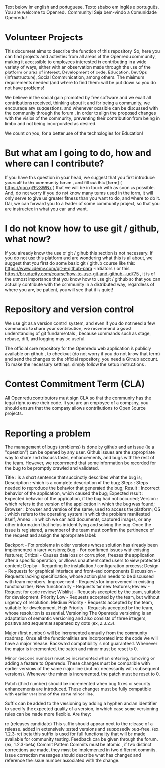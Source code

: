Text below im english and portuguese. Texto abaixo em inglês e português.
 You are welcome to Openredu Community! Seja bem-vindo a Comunidade Openredu! 

# Volunteer Projects
This document aims to describe the function of this repository. So, here you can find projects and activities from all areas of the Openredu community, making it accessible to employees interested in contributing in a wide variety of ways, either with an observation made through the use of the platform or area of ​​interest, Development of code, Education, DevOps (infrastructure), Social Communication, among others. The minimum requirements needed (and where to find them) will be put down so you do not have problems!

We believe in the social gain promoted by free software and we exalt all contributions received, thinking about it and for being a community, we encourage any suggestions, and whenever possible can be discussed with the community through the forum , in order to align the proposed changes with the vision of the community, preventing their contribution from being in limbo and not being incorporated as desired.

We count on you, for a better use of the technologies for Education!

# But what am I going to do, how and where can I contribute?
If you have this question in your head, we suggest that you first introduce yourself to the community forum , and fill out this [form] ( https://goo.gl/Pz3WNx ) that we will be in touch with as soon as possible. And, do not worry if you do not know many terms used in the form, it will only serve to give us greater fitness than you want to do, and where to do it. Dái, we can forward you to a leader of some community project, so that you are instructed in what you can and want.

# I do not know how to use git / github, what now?
If you already know the use of git / gihub this section is not necessary. If you do not use this platform and are wondering what this is all about, we suggest that you first do some basic git / github course like this: https://www.udemy.com/git-e-github-para -initiators / or this https://br.udacity.com/course/how-to-use-git-and-github--ud775 , it is of the utmost importance that you know how to use git / github so that you can actually contribute with the community in a distributed way, regardless of where you are, be patient, you will see that it is quiet!

# Repository and version control
We use git as a version control system, and even if you do not need a few commands to share your contribution, we recommend a good understanding of git fundamentals , because commands such as stage, rebase, diff, and logging may be useful.

The official core repository for the Openredu web application is publicly available on github , to checkout (do not worry if you do not know that term) and send the changes to the official repository, you need a Github account. To make the necessary settings, simply follow the setup instructions .

# Contest Commitment Term (CLA)
All Openredu contributors must sign CLA so that the community has the legal right to use their code. If you are an employee of a company, you should ensure that the company allows contributions to Open Source projects.

# Reporting a problem
The management of bugs (problems) is done by github and an issue (ie a "question") can be opened by any user. Github issues are the appropriate way to share and discuss tasks, enhancements, and bugs with the rest of the team. However, we recommend that some information be recorded for the bug to be promptly crawled and validated.

Title : is a short sentence that succinctly describes what the bug is;
Description : which is a complete description of the bug;
Steps : Steps needed to reproduce the behavior that generated the bug;
Result : Incorrect behavior of the application, which caused the bug;
Expected result : Expected behavior of the application, if the bug had not occurred;
Version : which refers to the version of the application in which the bug was found;
Browser : browser and version of the same, used to access the platform;
OS : which refers to the operating system in which the problem manifested itself,
Annex : in which we can add documents, captured images, or any other information that helps in identifying and solving the bug.
Once the issue is registered, a member of the team must confirm the pertinence of the request and assign the appropriate label:

Backport - For problems in older versions whose solution has already been implemented in later versions;
Bug - For confirmed issues with existing features;
Critical - Causes data loss or corruption, freezes the application after a specific operation, or allows unauthenticated users to view protected content;
Deploy - Regarding the installation / configuration process;
Design - Requests for graphical interface and front-end components
Discussion - Requests lacking specification, whose action plan needs to be discussed with team members.
Improvement - Requests for improvement in existing functionalities;
New functionality - Requests for new features;
Review - Request for code review;
Wishlist - Requests accepted by the team, suitable for development.
Priority Low - Requests accepted by the team, but without urgency of resolution.
Medium Priority - Requests accepted by the team, suitable for development.
High Priority - Requests accepted by the team, whose resolution is essential.
Versioning
The Openredu versioning is an adaptation of semantic versioning and also consists of three integers, positive and sequential separated by dots (ex, 2.3.23).

Major (first number) will be incremented annually from the community roadmap. Once all the functionalities are incorporated into the code we will have a major release. Backward compatibility is not guaranteed. Whenever the major is incremented, the patch and minor must be reset to 0.

Minor (second number) must be incremented when entering, removing or adding a feature to Openredu. These changes must be compatible with earlier versions of the same major line (but not necessarily with subsequent versions). Whenever the minor is incremented, the patch must be reset to 0.

Patch (third number) should be incremented when bug fixes or security enhancements are introduced. These changes must be fully compatible with earlier versions of the same minor line.

Suffix can be added to the versioning by adding a hyphen and an identifier to specify the expected quality of a version, in which case some versioning rules can be made more flexible. Are they:

rc (releases candidate) This suffix should appear next to the release of a release, added in extensively tested versions and supposedly bug-free. (ex, 1.2.3-rc)
beta this suffix is ​​used for full functionality that will be made available for community testing. Feedback can be given through the forum. (ex, 1.2.3-beta)
Commit Pattern
Commits must be atomic , if two distinct corrections are made, they must be implemented in two different commits. Issue correction messages should describe what has changed and reference the issue number associated with the change.

<Title>

It must contain the succinct description of the change:
Not more than 50 characters;
Use the imperative: "Correct" and not "corrected," "corrected," or "corrected"; Be Welcome to the Opernedu community!
Begin the sentence with a capital letter;
No point (.) At the end.
<blank line>

<Body>

It should contain the detailed description of the change:
Configure your editor ( nano¹ , Vim² ) to break the line in 72 characters
<blank line>

<Resolve #XXX>

Used to automatically close the issue (number XXX) related to the modification.
<blank line>

<Obs>

Used to refer to other issues, technical debit and other relevant links.
For a better understanding of the importance of a descriptive commit and some examples read chris beams and tbaggery .

# Branch policy
In the community, we use our own branching policy that seeks to combine the flexibility of the fork workflow, quite common to open source projects, with good management practices and the launch of gitflow workflow.

# Master
We assume the convention that the master branch is the default for development, equivalent to gitflow's develop, so during the development cycle of new releases every change must start (checkout) and return (merge) this branch. Making this an updated but unstable branch, inappropriate to deploy in production.

# Feature
All functionality must be implemented in a branch itself, branching from the master and back integrated when the functionality is completed. Once the pull request is accepted the branch will be deleted.

# Hotfix
Corrections that need to be applied urgently must also be created in a proper branch from the master, however it will be possible to incorporate the modifications into any branches that are needed.

# Release
At the end of the development cycle, when the milestone defined by the community roadmap is properly homologated, a release is launched from the branch branch branch to a new release branch. From now on, only backports will be incorporated. What makes this branch stable to deploy in production.

# Development Flow
The flow below represents the evolutionary life cycle of the code and the steps required for changes to be incorporated, whether they are bug fixes or new features.

Roadmap -> implement <-> CI <-> Codereview -> Deploy in homologation -> Q & A -> Deploy in production (request completed)

# Request for change
Discuss the change with the community. Team members can have advice on how best to approach the problem. After agreeing on an overall implementation plan, ask the team member to give you an issue. This discussion can happen in the forum or in the issue .

# Wishlist
Once a change request is aligned with community guidelines, an issue will open with the tag Wishlist . This community-validated "chest of ideas" is a good starting point for developers interested in contributing to the code. If you would like to volunteer to code this issue, have a team member assign the issue to you.

# Estimate impact / resources
The community developer core manages its activities using tools such as scrum and Jira. Frequently, sprint planning meetings carry out impact assessments and resources needed to implement the change requests in the wishlist.

# Roadmap
Since the resources needed to implement the change are appropriate to the team schedule, issue issues into the roadmap. A team member is assigned as responsible and the change request is prioritized and added to the release planning.

# To implement
The developer assigned to issue makes the appropriate changes / implementations in the code and its tests, respecting the conventions of the community . Once the code is suitable for review, and is fit for merge (no conflicts), a pull request must be opened. And the label revision added to the PR.

# Continuous Integration (CI)
Every pull request sent to the repository goes through the process of integrating travis , requiring that the build pass in all tests for the pull request to follow for review.

# CodeReview
A team member is assigned a reviewer and should:

Keep communication clear, giving maximum details in your comments;
Punctuate positive and negative aspects about the code;
Have a good understanding of the proposed modification (fixes a bug, improves a feature or part of the code);
Use the review changes button of github to comment, approve or request changes to commits.
Take into account that a good solution to a problem today is generally better than a perfect solution tomorrow. However, a gambiarra today is generally worse than a good solution tomorrow. When in doubt, ask for the opinion of others.
The review should assess aspects such as:

The change fits the stated purpose of the contribution;
It is valid within the existing project architecture;
It introduces possible defects that will cause future problems;
It follows the rules of the house ;
It is a good way to perform the described function;
Introduces any safety or instability risk;
and other aspects deemed necessary.
If the change is approved, the reviewer must accept the pull request and assign a deployer to the issue.

# Approval (Q & A)
At that point, the core member responsible for the acceptance tests must evaluate the modification by testing the use of the functionality and evaluating the functional, non-functional and performance criteria, and then accept or refuse what has been implemented.

# Cheatsheet
Cheatsheet-contribution

# Thank you so much!
The Openredu community is grateful for your involvement! We hope you have fun with the Openredu code. If you find something difficult to discover, let us know so we can improve our process or documentation!

# Credits
Using the best of lavoisier and the spirit of sharing free software, this guide was inspired by good practices adopted by notable communities ( gitlab , discourse , jquery , jekyllrb , bootstrap , gnome , mozila , openstack , angula.js , liferay ) and rather googleing. Welcome to the Opernedu community!

# Projetos Voluntarios

Este documento tem por objetivo descrever a função deste repositorio. Sendo assim, aqui você poderá encontrar projetos e atividades de todas as áreas da comunidade Openredu, tornando acessível aos colaboradores interessados em contribuir das mais diversas formas, seja com uma observação feita pelo uso da plataforma, ou área de interesse, sendo elas, Design, Desenvolvimento de código, Educação, DevOps (infraestrutura), Comunicação Social, entre outras. Os requisitos mínimos necessários (e onde encontrá-los) será colocado abaixo para que você não tenha problemas!

Acreditamos no ganho social promovido pelo software livre e exaltamos todas as contribuições recebidas, pensando nisso e por se tratar de uma comunidade, incentivamos que quaisquer sugestões, e sempre que possvel discutidas com a comunidade através do [fórum](forum.openredu.org), a fim de alinhar as mudanças propostas com a visão da comunidade, evitando que sua contribuição fique no limbo e não seja incorporada como desejado.

Contamos com você, por uma melhor uso das tecnologias para Educação!

# Mas o que eu vou fazer, como e onde posso contruibuir?
Se você está com essa pergunta acima na cabeça, sugerimos que antes de tudo você se apresente no [fórum](forum.openredu.org) da comunidade, e preencha esse [formulário] (https://goo.gl/Pz3WNx) que estaremos entranto em contato o mais rápido possível. E, não se preocupe se nao conhecer muitos termos utilizados no formulário, ele servirá apenas para que tenhamos maior aptidão do que você deseja fazer, e onde fazer. Dái, poderemos te encaminhar para um lider de algum projeto da comunidade, para que você seja instruido naquelo que pode e deseja.

# Nao sei usar o git/github, e agora?
Caso já tenha conhecimento ao uso do git/gihub essa seção nao se faz necessária. Se você não usar essa plataforma e está se perguntando o que é isso tudo, sugerimos que antes de tudo você faça algum curso básico de git/github como esse: https://www.udemy.com/git-e-github-para-iniciantes/ ou esse https://br.udacity.com/course/how-to-use-git-and-github--ud775, é de extrema importância que você saiba usar o git/github para que consiga de fato contribuir com a comunidade de maneira distribuida, independendo do local onde você esteja, tenha paciência, verá que é tranquilo!

# Repositório e controle de versão

Nós utilizamos o [git](https://git-scm.com/) como sistema de controle de versão (atulização e gerência de atividades e projetos) e ainda que não sejam necessários [poucos comandos](https://github.com/Openredu/Openredu/wiki/Cheatsheet-de-contribui%C3%A7%C3%A3o) para compartilhar sua contribuição, recomendamos uma boa compreensão dos [fundamentos](https://git-scm.com/book/en/v2) do git, pois comandos como stage, rebase, diff e log podem ser úteis. 
 
O repositório oficial do core da aplicação web Openredu se encontra publicamente disponível no [github](https://github.com/Openredu/Openredu), para fazer o checkout (não se preocupe se nao conhecer esse termo) e enviar as alterações para o repositório oficial, você precisa de uma conta no Github. Para realizar as configurações necessárias, basta seguir as instruções de [setup](https://help.github.com/articles/set-up-git/).

# Termo de compromisso de contribuidor(CLA)
Todos os contribuintes do Openredu devem assinar o [CLA](https://goo.gl/umocT8) para que a comunidade tenha o direito legal de usar o seu código. Se você é um empregado de uma empresa, você deve garantir que a empresa permite contribuições para projetos Open Source.

# Reportando um problema
A gestão dos bugs (problemas) é feita pelo [github](https://github.com/Openredu/Openredu/issues) e uma issue (ou seja uma "questão") pode ser aberta por qualquer usuário. 
As issues do github são a maneira adequada de compartilhar e discutir as tarefas, aprimoramentos e bugs com o resto da equipe.
Entretanto, recomendamos que algumas informações sejam registradas para que o bug seja prontamente rastreado e validado.

* **Título**: é uma pequena sentença que de forma sucinta descreve o que é o bug;
* **Descrição**: que é uma descrição completa do bug;
* **Etapas**: Etapas necessárias para reproduzir o comportamento que gerou o bug;
* **Resultado**: Comportamento equivocado da aplicação, que ocasionou no bug;
* **Resultado esperado**: Comportamento esperado da aplicação, caso o bug não houvesse ocorrido;
* **Versão**: que se refere à versão da aplicação na qual o bug foi encontrado; 
* **Browser**: navegador e versão do mesmo, usado para acessar a plataforma;
* **OS**: que se refere ao sistema operacional em que se manifestou o problema, 
* **Anexo**: na qual podemos adicionar documentos, imagens capturadas, ou qualquer outra informação que ajude na identificação e resolução do bug.

Uma vez cadastrada a issue, um membro da equipe deve confirmar a pertinência da solicitação e atribuir a devida label:

* Backport - Para problemas em versões antigas cuja solução já foi implementada em versões posteriores;
* Bug - Para problemas confirmados com funcionalidades existentes;
* Crítico - Causa perda ou corrupção de dados, congela a aplicação após uma operação específica ou permite que usuários não autenticados vejam conteúdo protegido;
* Deploy - Referente ao processo de instalação/configuração;
* Design - Solicitações referente a interface gráfica e componentes do front-end
* Discussão - Solicitações carentes especificação, cujo o plano de ação precisa ser discutido com os membros da equipe.
* Melhoria - Solicitações de melhoria em funcionalidades já existentes;
* Nova funcionalidade - Solicitações de novas funcionalidades;
* Revisão - Solicitação de revisão de código;
* Wishlist - Solicitações aceitas pela equipe, aptas para desenvolvimento.
* Prioridade Baixa - Solicitações aceitas pela equipe, mas sem urgência de resolução.
* Prioridade Media - Solicitações aceitas pela equipe, aptas para desenvolvimento.
* Prioridade Alta - Solicitações aceitas pela equipe, cuja resolução é imprescindível.

# Versionamento
O versionamento do Openredu é uma adaptação do semantic versioning e também consiste em três números inteiros, positivos e sequenciais separados por pontos (e.x., 2.3.23).

* Major (primeiro número) será incrementado anualmente a partir do planejamento de prioridades (roadmap) da comunidade. Assim que todas as funcionalidades forem incorporadas ao código teremos uma major release. A compatibilidade com versões anteriores não é garantida. Sempre que a major é incrementada, o patch e minor devem ser redefinidos para 0.

* Minor (segundo numero) deve ser incrementado quando introduzir , remover ou adicionar uma funcionalidade ao Openredu. Estas alterações devem ser compatíveis com versões anteriores da mesma linha major (mas não necessariamente com versões subsequentes). Sempre que a minor é incrementada, o patch deve ser redefinido para 0.

* Patch (terceiro numero) deve ser incrementado quando correções de bugs ou melhorias na segurança forem introduzidos. Estas alterações devem ser totalmente compatíveis com versões anteriores da mesma linha minor.

* Sufixo pode ser adicionadas ao versionamento acrescentando um hífen e um identificador para especificar a qualidade esperada de uma versão, nesses casos algumas regras do versionamento podem ser flexibilizadas. São eles:
  * **rc** (releases candidate) este sufixo deve aparecer próximo ao lançamento de uma release, adicionado em versões extensivamente testadas e supostamente livre de bugs. (e.x., 1.2.3-rc )
  * **beta** este sufixo é usado para funcionalidades completas que serão disponibilizadas para realização de testes pela comunidade. Feedback pode ser dado através do fórum. (e.x., 1.2.3-beta)

# Padrão de Commit
Os commits devem ser [atômicos](https://en.wikipedia.org/wiki/Atomic_commit#Atomic_commit_convention), se duas correções distintas são realizadas, elas devem ser implementadas em dois commits diferentes. As mensagens de correção de issue devem descrever o que mudou e fazer referência ao número da issue associada à mudança.

< Título > 
* Deve conter a descrição sucinta da alteração:
* No maximo 50 caracteres;
* Use o imperativo: "Corrige" e não "corrigiu", "corrigindo" ou “correção”;Seja bem Vindo a comunidade Opernedu!
* Inicie a frase com letra maiúscula;
* Sem ponto (.) No final.

< linha em branco >

< Corpo > 
* Deve conter a descrição detalhada da alteração:
* Configure seu editor([nano¹](http://stackoverflow.com/a/31844714), [Vim²](https://robots.thoughtbot.com/5-useful-tips-for-a-better-commit-message)) para quebrar a linha em 72 caracteres

< linha em branco >

< Resolve #XXX >
* Usado para fechar automaticamente a issue (numero XXX) relacionada a modificação.

< linha em branco >

< Obs >
* Usado para fazer referência a outras issues, débito técnico e demais links relevantes.

Para uma melhor compreensão da importância de um commit descritivo e alguns exemplos leia [chris beams](https://chris.beams.io/posts/git-commit/) e [tbaggery](http://tbaggery.com/2008/04/19/a-note-about-git-commit-messages.html).

# Política de ramificação (branch policy)
Na comunidade, utilizamos uma política de ramificação própria que busca unir a flexibilidade do fork workflow, bastante comum a projetos de código aberto, com as boas práticas de gestão e lançamento do gitflow workflow. 
## Master
Assumimos a convenção de que o branch master é o default para desenvolvimento, equivalente ao develop do gitflow, sendo assim durante o ciclo de desenvolvimento de novas releases toda alteração deve partir(checkout) e retornar(merge) deste branch. Tornando este um branch atualizado porém instável, inapropriado para deploy em produção.
## Feature
Toda funcionalidade deve ser implementada em um branch próprio, ramificado a partir do master e integrado de volta quando concluída a funcionalidade. Uma vez que o pull request for aceito o branch será apagado.
## Hotfix
Correções que precisam ser aplicadas com urgência também devem ser criadas em um branch próprio a partir do master, entretanto será possível incorporar as modificações em quaisquer branches que forem necessários.
## Release
Ao final do ciclo de desenvolvimento, quando os milestone definidos pelo roadmap da comunidade forem devidamente homologados, uma release é lançada a partir da ramificação do branch master para um novo branch de release. A deste momento em diante, apenas patches(backports) serão incorporados. O que torna esse branch estável para deploy em produção.

# Fluxo de desenvolvimento
O fluxo abaixo representa o ciclo de vida de evolução do código e as etapas necessárias para que mudanças sejam incorporadas, sejam elas correções de bugs ou novas funcionalidades.

Solicitação de mudança -> wishlist -> Estimar impacto / recursos -> [Sugestão aceita?] roadmap -> implementar <-> CI <-> Codereview -> Deploy em homologação -> Q&A -> Deploy em produção (solicitação finalizada)

## Solicitação de mudança
Discuta a mudança com a comunidade. Os membros da equipe podem ter conselhos sobre a melhor maneira de abordar o problema. Depois de entrar em acordo sobre um plano geral de implementação, peça ao membro da equipe que lhe atribua a issue. Esta discussão pode acontecer no [fórum](http://forum.openredu.com/) ou na [issue](https://github.com/Openredu/Openredu/issues).

## Wishlist
Uma vez que solicitação de mudança esteja alinhada com as diretrizes da comunidade, uma issue será aberta com a tag [Wishlist](https://github.com/Openredu/Openredu/labels/Wishlist). Esse “baú de ideias” já validadas pela comunidade é um bom ponto de partida para desenvolvedores interessados em contribuir com o código. Caso você queira se voluntariar para codificar essa issue, solicite a um membro da equipe que atribua a issue a você. 

## Estimar impacto / recursos
O core de desenvolvedores da comunidade realiza a gestão de suas atividades utilizando ferramentas como scrum e Jira. Frequentemente, nas reuniões de planejamento da sprint são realizadas estimativas de impacto e recursos necessários para implementação das solicitações de mudança presentes na wishlist.

## Roadmap
Uma vez que os recursos necessários à implementação da mudança estão adequados ao cronograma da equipe, a issue entra para o roadmap. Um membro da equipe é atribuído como responsável e a solicitação de mudança é devidamente priorizada e adicionada ao planejamento da release.

## Implementar
O desenvolvedor atribuído a issue realiza as devidas alterações/implementações no código e os respectivos testes, respeitando as [convenções da comunidade](https://github.com/Openredu/Openredu/wiki/Coding-Patterns). Assim que o código estiver adequado para revisão, e apto para o merge (sem conflitos), um pull request deve ser aberto. E a label revisão adicionada ao PR.

## Continuous Integration (CI)
Todo pull request enviado ao repositório passa pelo processo de integração do [travis](https://travis-ci.org/Openredu/Openredu/), sendo necessário que a build passe em todos os testes para que o pull request siga para revisão.

## CodeReview
Um membro da equipe é atribuído a revisão do código(reviewer) e deve:
* Manter uma comunicação clara, dando o máximo de detalhes nos seus comentarios;
* Pontuar aspectos positivos e negativos sobre o codigo;
* Ter uma boa compreensão da modificação proposta(corrige um bug, melhora uma funcionalidade ou parte do código);
* Utilizar o botão de review changes do github para comentar, aprovar ou solicitar alterações nos commits. 
* Levar em conta que uma boa solução para um problema hoje é geralmente melhor do que uma solução perfeita amanhã. Entretanto, uma gambiarra hoje é geralmente pior do que uma boa solução amanhã. Na dúvida, solicite a opinião de outras pessoas.

A revisão deve avaliar aspectos como:
* A mudança se enquadra no propósito declarado pela contribuição;
* É válida dentro da arquitetura existente do projeto;
* Introduz possíveis defeitos que causarão problemas futuros;
* Segue as [regras da casa](https://github.com/Openredu/Openredu/wiki/Coding-Patterns);
* É uma boa maneira de executar a função descrita;
* Introduz qualquer risco de segurança ou instabilidade;
* e demais aspectos que julgar necessário. 

Caso a alteração seja  aprovada, o reviewer deve aceitar o pull request e atribuir um deployer a issue.

## Aprovação (Q&A)
Nesse momento o membro do core responsável pelos testes de aceitação deve avaliar a modificação testando o uso da funcionalidade e avaliando os critérios funcionais, não funcionais e de performance, para em seguida e fazer o aceite ou recusa do que foi implementado. 


# Cheatsheet
[Cheatsheet-de-contribuição](https://github.com/Openredu/Openredu/wiki/Cheatsheet-de-contribui%C3%A7%C3%A3o)

# Muito Obrigado!
A comunidade Openredu é grata pelo seu envolvimento! Esperamos que você se divirta com o código do Openredu. Caso ache algo difícil de descobrir, avise-nos para que possamos melhorar nosso processo ou documentação!

# Créditos
Valendo-se da máxima de lavoisier e do espírito de compartilhamento do software livre, esse guia foi inspirado em boas práticas adotadas por comunidades notáveis([gitlab](https://gitlab.com/), [discourse](http://www.discourse.org/), [jquery](https://jquery.com/), [jekyllrb](https://jekyllrb.com/), [bootstrap](http://getbootstrap.com/), [gnome](https://www.gnome.org/), [mozila](https://www.mozilla.org/en-US/), [openstack](https://wiki.openstack.org/wiki/Main_Page), [angula.js](https://docs.angularjs.org/guide), [liferay](https://www.liferay.com/)) e bastante googleing.
Seja bem Vindo a comunidade Opernedu!
